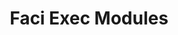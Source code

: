 ---
title: Faci Exec Modules
redirect_to: https://drive.google.com/drive/folders/1ygADl5TKA8xjQA08GxZQXI8YdrkXjsBt?usp=share_link
redirect_from: 
  - /FaciExecModules
  - /faciexecmodules
---